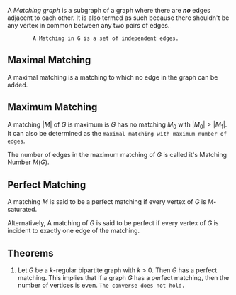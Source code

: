 A _Matching graph_ is a subgraph of a graph where there are ***no*** edges adjacent to each other. It is also termed as such because there shouldn't be any vertex in common between any two pairs of edges.

			A Matching in G is a set of independent edges.

## Maximal Matching
A maximal matching is a matching to which no edge in the graph can be added.

## Maximum Matching
A matching $|M|$ of $G$ is maximum is $G$ has no matching $M_0$ with $|M_0| > |M_1|$. It can also be determined as the `maximal matching with maximum number of edges`.

The number of edges in the maximum matching of $G$ is called it's Matching Number $M(G)$.

## Perfect Matching
A matching $M$ is said to be a perfect matching if every vertex of $G$ is $M$-saturated.

Alternatively, A matching of $G$ is said to be perfect if every vertex of $G$ is incident to exactly one edge of the matching.

## Theorems
1. Let $G$ be a $k$-regular bipartite graph with $k$ > 0. Then $G$ has a perfect matching.
	This implies that if a graph $G$ has a perfect matching, then the number of vertices is even. `The converse does not hold.`